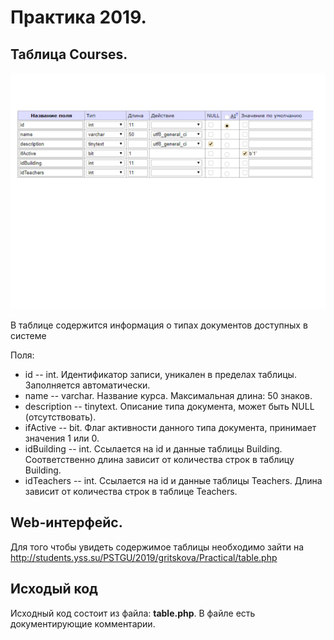 # Практика 2019. 

## Таблица Courses.

![Рисунок 1](img/table.png)

В таблице содержится информация о типах документов доступных в системе

Поля:

* id -- int. Идентификатор записи, уникален в пределах таблицы. Заполняется автоматически.
* name -- varchar. Название курса. Максимальная длина: 50 знаков.
* description -- tinytext. Описание типа документа, может быть NULL (отсутствовать).
* ifActive -- bit. Флаг активности данного типа документа, принимает значения 1 или 0.
* idBuilding -- int. Ссылается на id и данные таблицы Building. Соответственно длина зависит от количества строк в таблицу Building.
* idTeachers -- int. Ссылается на id и данные таблицы Teachers. Длина зависит от количества строк в таблице Teachers.

## Web-интерфейс.

Для того чтобы увидеть содержимое таблицы необходимо зайти на http://students.yss.su/PSTGU/2019/gritskova/Practical/table.php

## Исходый код

Исходный код состоит из файла: **table.php**.
В файле есть документирующие комментарии.



